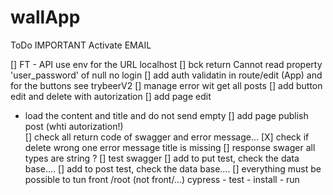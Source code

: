 # wallApp
ToDo
 IMPORTANT Activate EMAIL

[] FT - API use env for the URL localhost
[] bck return Cannot read property 'user_password' of null no login 
[] add auth validatin in route/edit (App) and for the buttons see trybeerV2
[] manage error wit get all posts
[] add button edit and delete with autorization
[] add page edit 
  * load the content and title and do not send empty
[] add page publish post (whti autorization!)  
[] check all return code of swagger and error message...
[X] check if delete wrong one error message title is missing
[] response swager all types are string ?
[] test swagger
[] add to put test, check the data base....
[] add to post test, check the data base....
[] everything must be possible to tun front /root (not front/...)
  cypress - test - install - run
